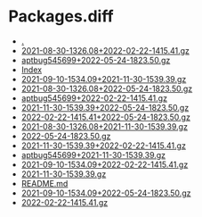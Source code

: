 Packages.diff
========================

- [.](.)
- [2021-08-30-1326.08+2022-02-22-1415.41.gz](2021-08-30-1326.08+2022-02-22-1415.41.gz)
- [aptbug545699+2022-05-24-1823.50.gz](aptbug545699+2022-05-24-1823.50.gz)
- [Index](Index)
- [2021-09-10-1534.09+2021-11-30-1539.39.gz](2021-09-10-1534.09+2021-11-30-1539.39.gz)
- [2021-08-30-1326.08+2022-05-24-1823.50.gz](2021-08-30-1326.08+2022-05-24-1823.50.gz)
- [aptbug545699+2022-02-22-1415.41.gz](aptbug545699+2022-02-22-1415.41.gz)
- [2021-11-30-1539.39+2022-05-24-1823.50.gz](2021-11-30-1539.39+2022-05-24-1823.50.gz)
- [2022-02-22-1415.41+2022-05-24-1823.50.gz](2022-02-22-1415.41+2022-05-24-1823.50.gz)
- [2021-08-30-1326.08+2021-11-30-1539.39.gz](2021-08-30-1326.08+2021-11-30-1539.39.gz)
- [2022-05-24-1823.50.gz](2022-05-24-1823.50.gz)
- [2021-11-30-1539.39+2022-02-22-1415.41.gz](2021-11-30-1539.39+2022-02-22-1415.41.gz)
- [aptbug545699+2021-11-30-1539.39.gz](aptbug545699+2021-11-30-1539.39.gz)
- [2021-09-10-1534.09+2022-02-22-1415.41.gz](2021-09-10-1534.09+2022-02-22-1415.41.gz)
- [2021-11-30-1539.39.gz](2021-11-30-1539.39.gz)
- [README.md](README.md)
- [2021-09-10-1534.09+2022-05-24-1823.50.gz](2021-09-10-1534.09+2022-05-24-1823.50.gz)
- [2022-02-22-1415.41.gz](2022-02-22-1415.41.gz)

